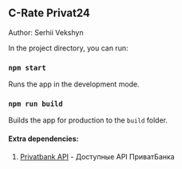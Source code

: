 ## C-Rate Privat24

Author: Serhii Vekshyn

In the project directory, you can run:

### `npm start`

Runs the app in the development mode.<br>

### `npm run build`

Builds the app for production to the `build` folder.<br>

#### Extra dependencies:

1. [Privatbank API](https://api.privatbank.ua/) - Доступные API ПриватБанка
